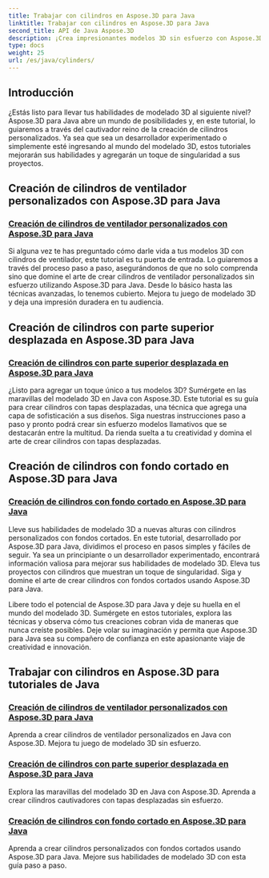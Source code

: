 ```yaml
---
title: Trabajar con cilindros en Aspose.3D para Java
linktitle: Trabajar con cilindros en Aspose.3D para Java
second_title: API de Java Aspose.3D
description: ¡Crea impresionantes modelos 3D sin esfuerzo con Aspose.3D para Java! Aprenda a crear cilindros de ventilador, cilindros con parte superior desplazada y cilindros con fondo cortado con tutoriales.
type: docs
weight: 25
url: /es/java/cylinders/
---
```

## Introducción

¿Estás listo para llevar tus habilidades de modelado 3D al siguiente nivel? Aspose.3D para Java abre un mundo de posibilidades y, en este tutorial, lo guiaremos a través del cautivador reino de la creación de cilindros personalizados. Ya sea que sea un desarrollador experimentado o simplemente esté ingresando al mundo del modelado 3D, estos tutoriales mejorarán sus habilidades y agregarán un toque de singularidad a sus proyectos.

## Creación de cilindros de ventilador personalizados con Aspose.3D para Java

### [Creación de cilindros de ventilador personalizados con Aspose.3D para Java](./creating-fan-cylinders/)

Si alguna vez te has preguntado cómo darle vida a tus modelos 3D con cilindros de ventilador, este tutorial es tu puerta de entrada. Lo guiaremos a través del proceso paso a paso, asegurándonos de que no solo comprenda sino que domine el arte de crear cilindros de ventilador personalizados sin esfuerzo utilizando Aspose.3D para Java. Desde lo básico hasta las técnicas avanzadas, lo tenemos cubierto. Mejora tu juego de modelado 3D y deja una impresión duradera en tu audiencia.

## Creación de cilindros con parte superior desplazada en Aspose.3D para Java

### [Creación de cilindros con parte superior desplazada en Aspose.3D para Java](./creating-cylinders-with-offset-top/)

¿Listo para agregar un toque único a tus modelos 3D? Sumérgete en las maravillas del modelado 3D en Java con Aspose.3D. Este tutorial es su guía para crear cilindros con tapas desplazadas, una técnica que agrega una capa de sofisticación a sus diseños. Siga nuestras instrucciones paso a paso y pronto podrá crear sin esfuerzo modelos llamativos que se destacarán entre la multitud. Da rienda suelta a tu creatividad y domina el arte de crear cilindros con tapas desplazadas.

## Creación de cilindros con fondo cortado en Aspose.3D para Java

### [Creación de cilindros con fondo cortado en Aspose.3D para Java](./creating-cylinders-with-sheared-bottom/)

Lleve sus habilidades de modelado 3D a nuevas alturas con cilindros personalizados con fondos cortados. En este tutorial, desarrollado por Aspose.3D para Java, dividimos el proceso en pasos simples y fáciles de seguir. Ya sea un principiante o un desarrollador experimentado, encontrará información valiosa para mejorar sus habilidades de modelado 3D. Eleva tus proyectos con cilindros que muestran un toque de singularidad. Siga y domine el arte de crear cilindros con fondos cortados usando Aspose.3D para Java.

Libere todo el potencial de Aspose.3D para Java y deje su huella en el mundo del modelado 3D. Sumérgete en estos tutoriales, explora las técnicas y observa cómo tus creaciones cobran vida de maneras que nunca creíste posibles. Deje volar su imaginación y permita que Aspose.3D para Java sea su compañero de confianza en este apasionante viaje de creatividad e innovación.
## Trabajar con cilindros en Aspose.3D para tutoriales de Java
### [Creación de cilindros de ventilador personalizados con Aspose.3D para Java](./creating-fan-cylinders/)
Aprenda a crear cilindros de ventilador personalizados en Java con Aspose.3D. Mejora tu juego de modelado 3D sin esfuerzo.
### [Creación de cilindros con parte superior desplazada en Aspose.3D para Java](./creating-cylinders-with-offset-top/)
Explora las maravillas del modelado 3D en Java con Aspose.3D. Aprenda a crear cilindros cautivadores con tapas desplazadas sin esfuerzo.
### [Creación de cilindros con fondo cortado en Aspose.3D para Java](./creating-cylinders-with-sheared-bottom/)
Aprenda a crear cilindros personalizados con fondos cortados usando Aspose.3D para Java. Mejore sus habilidades de modelado 3D con esta guía paso a paso.